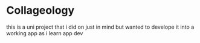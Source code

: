 # Collageology
this is a uni project that i did on just in mind but wanted to develope it into a working app as i learn app dev
